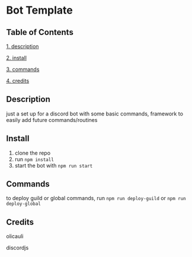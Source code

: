 # Bot Template

## Table of Contents
[1. description](#description)

[2. install](#install)

[3. commands](#commands)

[4. credits](#credits)


## Description

just a set up for a discord bot with some basic commands, framework to easily add future commands/routines

## Install

1. clone the repo
2. run `npm install`
3. start the bot with `npm run start`

## Commands

to deploy guild or global commands, run `npm run deploy-guild` or `npm run deploy-global`

## Credits

olicauli

discordjs